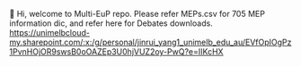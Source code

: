👋 Hi, welcome to Multi-EuP repo.
Please refer MEPs.csv for 705 MEP information dic, and refer here for Debates downloads.
https://unimelbcloud-my.sharepoint.com/:x:/g/personal/jinrui_yang1_unimelb_edu_au/EVfOpIOgPz1PvnHOjOR9swsB0oOAZEp3U0hjVUZ2oy-PwQ?e=IIKcHX

